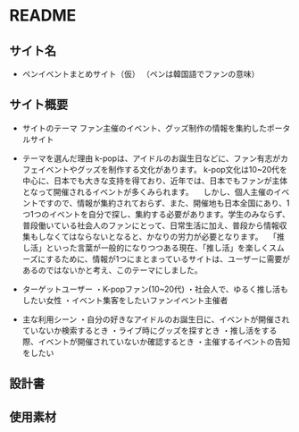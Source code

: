 # README

## サイト名
 - ペンイベントまとめサイト（仮） （ペンは韓国語でファンの意味）

## サイト概要 
- サイトのテーマ ファン主催のイベント、グッズ制作の情報を集約したポータルサイト

- テーマを選んだ理由 
k-popは、アイドルのお誕生日などに、ファン有志がカフェイベントやグッズを制作する文化があります。 k-pop文化は10~20代を中心に、日本でも大きな支持を得ており、近年では、日本でもファンが主体となって開催されるイベントが多くみられます。
　しかし、個人主催のイベントですので、情報が集約されておらず、また、開催地も日本全国にあり、1つ1つのイベントを自分で探し、集約する必要があります。学生のみならず、普段働いている社会人のファンにとって、日常生活に加え、普段から情報収集もしなくてはならないとなると、かなりの労力が必要となります。
　「推し活」といった言葉が一般的になりつつある現在、「推し活」を楽しくスムーズにするために、情報が1つにまとまっているサイトは、ユーザーに需要があるのではないかと考え、このテーマにしました。

- ターゲットユーザー
・K-popファン(10~20代)
・社会人で、ゆるく推し活もしたい女性
・イベント集客をしたいファンイベント主催者

- 主な利用シーン
・自分の好きなアイドルのお誕生日に、イベントが開催されていないか検索するとき
・ライブ時にグッズを探すとき
・推し活をする際、イベントが開催されていないか確認するとき
・主催するイベントの告知をしたい


## 設計書

## 使用素材
